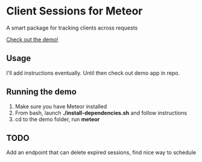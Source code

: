 # Client Sessions for Meteor

A smart package for tracking clients across requests

[Check out the demo!](http://client-sessions.meteor.com/)

## Usage

I'll add instructions eventually. Until then check out demo app in repo.

## Running the demo

1. Make sure you have Meteor installed
2. From bash, launch **./install-dependencies.sh** and follow instructions
3. cd to the demo folder, run **meteor**

## TODO

Add an endpoint that can delete expired sessions, find nice way to schedule
